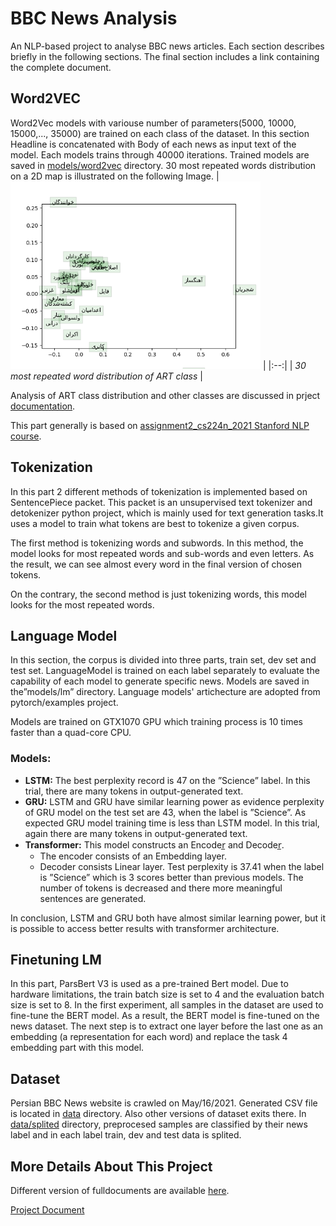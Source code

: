 # BBC News Analysis
An NLP-based project to analyse BBC  news articles. 
Each section describes briefly in the following sections. The final section includes a link containing the complete document.

## Word2VEC
Word2Vec models with variouse number of parameters(5000, 10000, 15000,..., 35000) are trained on each class of the dataset. In this section Headline is concatenated with Body of each news as input text of the model. Each models trains through 40000 iterations. Trained models are saved in [models/word2vec](models/word2vec) directory. 30 most repeated words distribution on  a 2D map is illustrated on the following Image.
| <img src="reports/word2vec/word_vectors_هنر.png" alt="ART distribution" width="400"/> | 
|:--:| 
| *30 most repeated word distribution of ART class* |

Analysis of ART class distribution and other classes are discussed in prject [documentation](documents/main_v2.pdf).

This part generally is based on [assignment2_cs224n_2021 Stanford NLP course](http://web.stanford.edu/class/cs224n/assignments/a2.zip). 

## Tokenization
In this part 2 different methods of tokenization is implemented based on SentencePiece packet. This packet is an unsupervised text tokenizer and detokenizer python project, which is mainly used for text generation tasks.It uses a model to train what tokens are best to tokenize a given corpus. 

The first method is tokenizing words and subwords. In this method, the model looks for most repeated words and sub-words and even letters. As the result, we can see almost every word in the final version of chosen tokens. 

On the contrary, the second method is just tokenizing words, this model looks for the most repeated words.

## Language Model 
In this section, the corpus is divided into three parts, train set, dev set and test set. LanguageModel is trained on each label separately to evaluate the capability of each model to generate specific news. Models are saved in the”models/lm” directory. Language models' artichecture are adopted from pytorch/examples project.

Models are trained on GTX1070 GPU which training process is 10 times faster than a quad-core CPU.

### Models:
- **LSTM:** The best perplexity record is 47 on the ”Science” label. In this trial, there are many tokens in output-generated text.
- **GRU:**   LSTM and GRU have similar learning power as evidence perplexity of GRU model on the test set are 43, when the label is ”Science”. As expected GRU model training time is less than LSTM model. In this trial, again there are many tokens in output-generated text.
- **Transformer:** This model constructs an Encoder̲ and Decoder̲.
  - The encoder consists of an Embedding layer.
  - Decoder consists Linear layer. Test perplexity is 37.41 when the label is ”Science” which is 3 scores better than previous models. The number of tokens is decreased and there more meaningful sentences are generated.

In conclusion, LSTM and GRU both have almost similar learning power, but it is possible to access better results with transformer architecture.

## Finetuning LM 
In this part, ParsBert V3 is used as a pre-trained Bert model. Due to hardware limitations, the train batch size is set to 4 and the evaluation batch size is set to 8. In the first experiment, all samples in the dataset are used to fine-tune the BERT model. As a result, the BERT model is fine-tuned on the news dataset. The next step is to extract one layer before the last one as an embedding (a representation for each word) and replace the task 4 embedding part with this model.

## Dataset
Persian BBC News website is crawled on May/16/2021. Generated CSV file is located in [data](data) directory. Also other versions of dataset exits there. In [data/splited](data/splited) directory, preprocesed samples are classified by their news label and in each label train, dev and test data is splited. 

## More Details About This Project

Different version of fulldocuments are available [here](documents).

[Project Document](https://docs.google.com/document/d/1PBN1QmrI4QIE2bqm3R3kIKlj2fsblJLaVOc6nzjqGDM/edit?usp=sharing)
